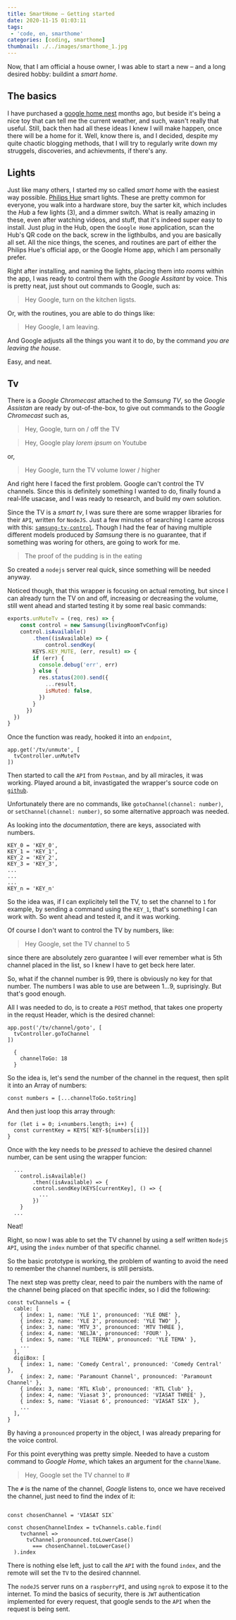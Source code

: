 ```yaml
---
title: SmartHome – Getting started
date: 2020-11-15 01:03:11
tags:
 - 'code, en, smarthome'
categories: [coding, smarthome]
thumbnail: ./../images/smarthome_1.jpg
---
```


Now, that I am official a house owner, I was able to start a new – and a long desired hobby: buildint a _smart home_.

## The basics

I have purchased a [google home nest]() months ago, but beside it's being a nice toy that can tell me the current weather, and such, wasn't really that useful. Still, back then had all these ideas I knew I will make happen, once there will be a home for it. Well, know there is, and I decided, despite my quite chaotic blogging methods, that I will try to regularly write down my struggels, discoveries, and achievments, if there's any.

## Lights

Just like many others, I started my so called _smart home_ with the easiest way possible. [Philips Hue]() smart lights. These are pretty common for everyone, you walk into a hardware store, buy the sarter kit, which includes the _Hub_ a few lights (3), and a dimmer switch. What is really amazing in these, even after watching videos, and stuff, that it's indeed super easy to install. Just plug in the Hub, open the `Google Home` application, scan the Hub's QR code on the back, screw in the ligthbulbs, and you are basically all set. All the nice things, the scenes, and routines are part of either the Philips Hue's official app, or the Google Home app, which I am personally prefer.

Right after installing, and naming the lights, placing them into _rooms_ within the app, I was ready to control them with the _Google Assitant_ by voice. This is pretty neat, just shout out commands to Google, such as: 

>Hey Google, turn on the kitchen ligsts.

Or, with the routines, you are able to do things like:

>Hey Google, I am leaving.

And Google adjusts all the things you want it to do, by the command _you are leaving the house_.

Easy, and neat.

## Tv

There is a _Google Chromecast_ attached to the _Samsung TV_, so the _Google Assistan_ are ready by out-of-the-box, to give out commands to the _Google Chromecast_ such as,

>Hey, Google, turn on / off the TV

>Hey, Google play _lorem ipsum_ on Youtube

or,

>Hey Google, turn the TV volume lower / higher

And right here I faced the first problem. Google can't control the TV channels. Since this is definitely something I wanted to do, finally found a real-life usacase, and I was ready to research, and build my own solution.

Since the TV is a _smart tv_, I was sure there are some wrapper libraries for their `API`, written for `NodeJS`. Just a few minutes of searching I came across with this: [`samsung-tv-control`](https://github.com/Toxblh/samsung-tv-control). Though I had the fear of having multiple different models produced by _Samsung_ there is no guarantee, that if something was woring for others, are going to work for me.

>The proof of the pudding is in the eating

So created a `nodejs` server real quick, since something will be needed anyway.

Noticed though, that this wrapper is focusing on actual remoting, but since I can already turn the TV on and off, increasing or decreasing the volume, still went ahead and started testing it by some real basic commands:

```jsx
exports.unMuteTv = (req, res) => {
	const control = new Samsung(livingRoomTvConfig)	
	control.isAvailable()
		.then((isAvailable) => {
			control.sendKey(
        KEYS.KEY_MUTE, (err, result) => {
        if (err) {
          console.debug('err', err)
        } else {
          res.status(200).send({
            ...result,
            isMuted: false,
          })
        }
      })
  })
}
```

Once the function was ready, hooked it into an `endpoint`, 

```
app.get('/tv/unmute', [
  tvController.unMuteTv
])
```

Then started to call the `API` from `Postman`, and by all miracles, it was working. Played around a bit, invastigated the wrapper's source code on [`github`](https://github.com/Toxblh/samsung-tv-control/blob/master/src/samsung.ts).

Unfortunately there are no commands, like `gotoChannel(channel: number)`, or `setChannel(channel: number)`, so some alternative approach was needed. 

As looking into the _documentation_, there are keys, associated with numbers.

```
KEY_0 = 'KEY_0',
KEY_1 = 'KEY_1',
KEY_2 = 'KEY_2',
KEY_3 = 'KEY_3',
...
...
...
KEY_n = 'KEY_n'
```

So the idea was, if I can explicitely tell the TV, to set the channel to `1` for example, by sending a command using the `KEY_1`, that's something I can work with. So went ahead and tested it, and it was working.

Of course I don't want to control the TV by numbers, like:

> Hey Google, set the TV channel to 5

since there are absolutely zero guarantee I will ever remember what is 5th channel placed in the list, so I knew I have to get beck here later.

So, what if the channel number is 99, there is obviously no key for that number. The numbers I was able to use are between 1...9, suprisingly. But that's good enough.

All I was needed to do, is to create a `POST` method, that takes one property in the requst Header, which is the desired channel:

```
app.post('/tv/channel/goto', [
  tvController.goToChannel
])
```

```
  {
    channelToGo: 18
  }
```

So the idea is, let's send the number of the channel in the request, then split it into an Array of numbers: 

```
const numbers = [...channelToGo.toString]
```

And then just loop this array through:

```
for (let i = 0; i<numbers.length; i++) {
  const currentKey = KEYS[`KEY-${numbers[i]}]
}
```

Once with the key needs to be _pressed_ to achieve the desired channel number, can be sent using the wrapper funcion:

```
  ...
    control.isAvailable()
		.then((isAvailable) => {
        control.sendKey(KEYS[currentKey], () => {
          ...
        })
    }
  ...
```

Neat!

Right, so now I was able to set the TV channel by using a self written `NodejS` `API`, using the `index` number of that specific channel.

So the basic prototype is working, the problem of wanting to avoid the need to remember the channel numbers, is still persists.

The next step was pretty clear, need to pair the numbers with the name of the channel being placed on that specific index, so I did the following:

```
const tvChannels = {
  cable: [
    { index: 1, name: 'YLE 1', pronounced: 'YLE ONE' },
    { index: 2, name: 'YLE 2', pronounced: 'YLE TWO' },
    { index: 3, name: 'MTV_3', pronounced: 'MTV THREE },
    { index: 4, name: 'NELJA', pronounced: 'FOUR' },
    { index: 5, name: 'YLE TEEMA', pronounced: 'YLE TEMA' },
    ...
  ],
  digiBox: [
    { index: 1, name: 'Comedy Central', pronounced: 'Comedy Central' },
    { index: 2, name: 'Paramount Channel', pronounced: 'Paramount Channel' },
    { index: 3, name: 'RTL Klub', pronounced: 'RTL Club' },
    { index: 4, name: 'Viasat 3', pronounced: 'VIASAT THREE' },
    { index: 5, name: 'Viasat 6', pronounced: 'VIASAT SIX' },
    ...
  ],
}
```

By having a `pronounced` property in the object, I was already preparing for the voice control.

For this point everything was pretty simple. Needed to have a custom command to _Google Home_, which takes an argument for the `channelName`.

> Hey, Google set the TV channel to #

The `#` is the name of the channel, _Google_ listens to, once we have received the channel, just need to find the index of it: 

```

const chosenChannel = 'VIASAT SIX`

const chosenChannelIndex = tvChannels.cable.find(
    tvchannel =>
      tvChannel.pronounced.toLowerCase()
        === chosenChannel.toLowerCase()
  ).index
```

There is nothing else left, just to call the `API` with the found `index`, and the remote will set the `TV` to the desired channnel.

The `nodeJS` server runs on a `raspberryPI`, and using `ngrok` to expose it to the internet. To mind the basics of security, there is `JWT` authentication implemented for every request, that google sends to the `API` when the request is being sent.
